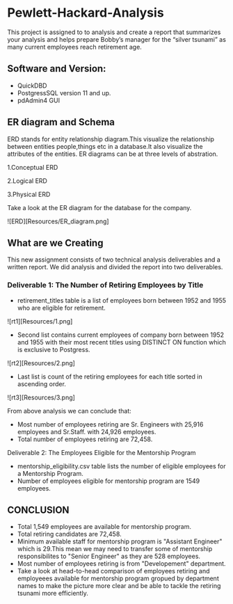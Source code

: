 # Pewlett-Hackard-Analysis

This project is assigned to to analysis and create a report that summarizes your analysis and helps prepare Bobby’s manager for the “silver tsunami” as many current employees reach retirement age.

## Software and Version:

- QuickDBD
- PostgressSQL version 11 and up.
- pdAdmin4 GUI


## ER diagram and Schema

ERD stands for entity relationship diagram.This visualize the relationship between entities people,things etc in a database.It also visualize the attributes of the entities.
ER diagrams can be at three levels of abstration.

1.Conceptual ERD

2.Logical ERD

3.Physical ERD

Take a look at the ER diagram for the database for the company.

![ERD][Resources/ER_diagram.png]


## What are we Creating

This new assignment consists of two technical analysis deliverables and a written report. We did analysis and divided the report into two deliverables.

### Deliverable 1: The Number of Retiring Employees by Title

* retirement_titles table is a list of employees born between 1952 and 1955 who are eligible for retirement.

![rt1][Resources/1.png]

* Second list contains current employees of company born between 1952 and 1955 with their most recent titles using DISTINCT ON function which is exclusive to Postgress.

![rt2][Resources/2.png]

* Last list is count of the retiring employees for each title sorted in ascending order.

![rt3][Resources/3.png]

From above analysis we can conclude that:

* Most number of employees retiring are Sr. Engineers with 25,916 employees  and Sr.Staff. with 24,926 employees.
* Total number of employees retiring are 72,458.


Deliverable 2: The Employees Eligible for the Mentorship Program

* mentorship_eligibility.csv table lists the number of eligible employees for a Mentorship Program.
* Number of employees eligible for mentorship program are 1549 employees.


## CONCLUSION

* Total 1,549 employees are available for mentorship program.
* Total retiring candidates are 72,458.
* Minimum available staff for mentorship program is "Assistant Engineer" which is 29.This mean we may need to transfer some of mentorship responsibilites to "Senior Engineer" as they are 528 employees. 
* Most number of employees retiring is from "Developement" department.
* Take a look at head-to-head comparison of employees retiring and employeees available for mentorship program gropued by department names to make the picture more clear and be able to tackle the retiring tsunami more efficiently.
